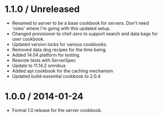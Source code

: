 # 1.1.0 / Unreleased

* Renamed to server to be a base cookbook for servers. Don't need 'roles' where I'm going with this updated setup.
* Changed provisioner to chef-zero to support search and data bags for user cookbook.
* Updated version locks for various cookbooks.
* Removed data dog recipes for the time being.
* Added 14.04 platform for testing.
* Rewrote tests with ServerSpec
* Update to 11.14.2 omnibus
* Added apt cookbook for the caching mechanism
* Updated build-essential cookbook to 2.0.4

# 1.0.0 / 2014-01-24

* Formal 1.0 release for the server cookbook.
